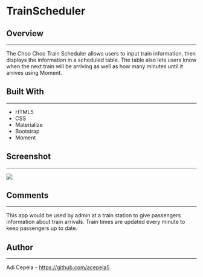 # TrainScheduler

## Overview
---
The Choo Choo Train Scheduler allows users to input train information, then displays the information in a scheduled table.
The table also lets users know when the next train will be arriving as well as how many minutes until it arrives using Moment.

## Built With
---
- HTML5
- CSS
- Materialize
- Bootstrap
- Moment
## Screenshot
---

![ ](Screenshot(29).png)


## Comments
---
This app would be used by admin at a train station to give passengers information about train arrivals. Train times are updated every minute to keep passengers up to date.
## Author
---
Adi Cepela - https://github.com/acepela5
